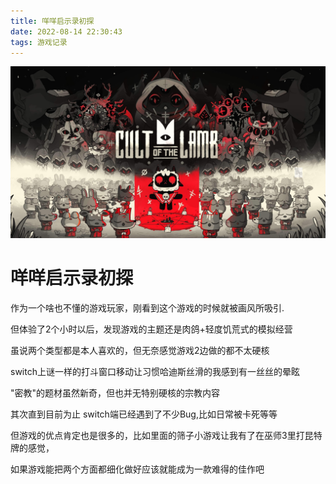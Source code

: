 ```yaml
---
title: 咩咩启示录初探
date: 2022-08-14 22:30:43
tags: 游戏记录
---
```

![1](./%E5%92%A9%E5%92%A9%E5%90%AF%E7%A4%BA%E5%BD%95%E5%88%9D%E6%8E%A2/%E6%8D%95%E8%8E%B7.PNG)

# 咩咩启示录初探
作为一个啥也不懂的游戏玩家，刚看到这个游戏的时候就被画风所吸引.

但体验了2个小时以后，发现游戏的主题还是肉鸽+轻度饥荒式的模拟经营

虽说两个类型都是本人喜欢的，但无奈感觉游戏2边做的都不太硬核

switch上谜一样的打斗窗口移动让习惯哈迪斯丝滑的我感到有一丝丝的晕眩

"密教"的题材虽然新奇，但也并无特别硬核的宗教内容

其次直到目前为止 switch端已经遇到了不少Bug,比如日常被卡死等等

但游戏的优点肯定也是很多的，比如里面的筛子小游戏让我有了在巫师3里打昆特牌的感觉，

如果游戏能把两个方面都细化做好应该就能成为一款难得的佳作吧